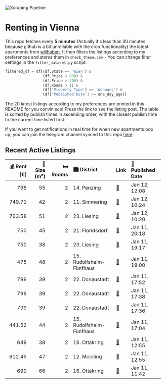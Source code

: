 ![Scraping Pipeline](https://github.com/AthomsG/renting-in-vienna/actions/workflows/run_pipeline.yml/badge.svg)


# Renting in Vienna

This repo fetches every **5 minutes** (Actually it's less than 30 minutes because github is a bit unreliable with the cron functionality) the latest apartments from [willhaben](https://www.willhaben.at/).
It then filters the listings according to my preferences and stores them in `check_these.csv` - You can change filter settings in the `filter_dataset.py` script.

```python
filtered_df = df[(df.State == 'Wien') & 
                 (df.Price < 800) &
                 (df.Price > 400) &
                 (df.Rooms > 1) &
                 (df['Property Type'] == 'Wohnung') &
                 (df['Published Date'] >= one_day_ago)]
```

The 20 latest listings according to my preferences are printed in this README for you conviniece! Press the link to see the listing post.
The table is sorted by publish times in ascending order, with the closest publish time to the current time listed first.

If you want to get notifications in real time for when new apartments pop up, you can join the telegram channel synced to this repo [here](https://t.me/+1HPAYOf5BSsyNTlk).

## Recent Active Listings

|   💰 Rent (€) |   📏 Size (m²) |   🛏️ Rooms | 🏙️ District              | Link                                                                                                                                                                                                      | 📅 Published Date   |
|-------------:|--------------:|-----------:|:-------------------------|:----------------------------------------------------------------------------------------------------------------------------------------------------------------------------------------------------------|:-------------------|
|       795    |            55 |          2 | 14. Penzing              | [🔗](https://www.willhaben.at/iad/immobilien/d/mietwohnungen/wien/wien-1140-penzing/ruhige-2-zimmer-wohnung-1607868609/)                                                                                   | Jan 12, 12:08      |
|       749.71 |            42 |          2 | 11. Simmering            | [🔗](https://www.willhaben.at/iad/immobilien/d/mietwohnungen/wien/wien-1110-simmering/ina---p%C3%A4rchenwohnung-mit-freifl%C3%A4che-n%C3%A4he-wasserspielplatz-leberberg-1904606435/)                      | Jan 12, 10:24      |
|       763.58 |            51 |          2 | 23. Liesing              | [🔗](https://www.willhaben.at/iad/immobilien/d/mietwohnungen/wien/wien-1230-liesing/sanierte-2-zimmerwohnung-in-rodaun-789546651/)                                                                         | Jan 12, 10:20      |
|       750    |            45 |          2 | 21. Floridsdorf          | [🔗](https://www.willhaben.at/iad/immobilien/d/mietwohnungen/wien/wien-1210-floridsdorf/mietwohnung-in-1210-wien-1386589541/)                                                                              | Jan 11, 20:18      |
|       750    |            38 |          2 | 23. Liesing              | [🔗](https://www.willhaben.at/iad/immobilien/d/mietwohnungen/wien/wien-1230-liesing/ohne-makler--23.-bez.-ab-sofort-2-zi-wohnung---38m2---voll-m%C3%B6bliert-=-bezugsfertig-1541100223/)                   | Jan 11, 19:17      |
|       475    |            48 |          2 | 15. Rudolfsheim-Fünfhaus | [🔗](https://www.willhaben.at/iad/immobilien/d/mietwohnungen/wien/wien-1150-rudolfsheim-f%C3%BCnfhaus/direktvergabe-gemeindewohnung-1709341730/)                                                           | Jan 11, 19:00      |
|       799    |            39 |          2 | 22. Donaustadt           | [🔗](https://www.willhaben.at/iad/immobilien/d/mietwohnungen/wien/wien-1220-donaustadt/1-monat-mietfrei:-erstbezug-im-gr%C3%BCnen-nahe-der-u2---zwischen-badeteich-hirschstetten-und-seestadt-1549024927/) | Jan 11, 17:52      |
|       799    |            39 |          2 | 22. Donaustadt           | [🔗](https://www.willhaben.at/iad/immobilien/d/mietwohnungen/wien/wien-1220-donaustadt/1-monat-mietfrei:-erstbezug-im-gr%C3%BCnen-nahe-der-u2---zwischen-badeteich-hirschstetten-und-seestadt-1522287969/) | Jan 11, 17:38      |
|       799    |            39 |          2 | 22. Donaustadt           | [🔗](https://www.willhaben.at/iad/immobilien/d/mietwohnungen/wien/wien-1220-donaustadt/1-monat-mietfrei:-erstbezug-im-gr%C3%BCnen-nahe-der-u2---zwischen-badeteich-hirschstetten-und-seestadt-1753237766/) | Jan 11, 17:36      |
|       441.52 |            44 |          2 | 15. Rudolfsheim-Fünfhaus | [🔗](https://www.willhaben.at/iad/immobilien/d/mietwohnungen/wien/wien-1150-rudolfsheim-f%C3%BCnfhaus/hofseitige-ruhige-2-zimmer-wohnung-wiener-wohnen-direktvergabe%3B-vms-vor-31.07.2024-1807202480/)    | Jan 11, 17:04      |
|       649    |            38 |          2 | 16. Ottakring            | [🔗](https://www.willhaben.at/iad/immobilien/d/mietwohnungen/wien/wien-1160-ottakring/klimatisiertes-schmuckst%C3%BCck-mit-terrasse---lerchenfelderg%C3%BCrtel%21-1220867628/)                             | Jan 11, 12:55      |
|       612.45 |            47 |          2 | 12. Meidling             | [🔗](https://www.willhaben.at/iad/immobilien/d/mietwohnungen/wien/wien-1120-meidling/unbefristeter-erstbezug-nach-komplettsanierung-am-migazziplatz-776040930/)                                            | Jan 11, 12:55      |
|       690    |            66 |          2 | 16. Ottakring            | [🔗](https://www.willhaben.at/iad/immobilien/d/mietwohnungen/wien/wien-1160-ottakring/gemeindewohnung-per-direktvergabe-in-1160-nur-mit-g%C3%BCltigem-vormerkschein-1531758877/)                           | Jan 11, 11:42      |
